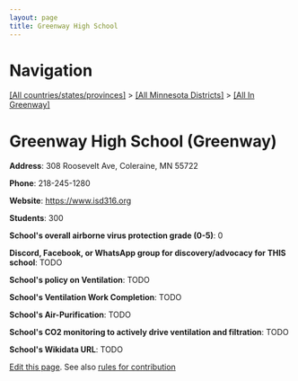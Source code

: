```yaml
---
layout: page
title: Greenway High School
---
```

# Navigation

[[All countries/states/provinces]](../../..) > [[All Minnesota Districts]](../..) > [[All In Greenway]](..)

# Greenway High School (Greenway)

**Address**: 308 Roosevelt Ave, Coleraine, MN 55722

**Phone**: 218-245-1280

**Website**: <https://www.isd316.org>

**Students**: 300

**School's overall airborne virus protection grade (0-5)**: 0

**Discord, Facebook, or WhatsApp group for discovery/advocacy for THIS school**: TODO

**School's policy on Ventilation**: TODO

**School's Ventilation Work Completion**: TODO

**School's Air-Purification**: TODO

**School's CO2 monitoring to actively drive ventilation and filtration**: TODO

**School's Wikidata URL**: TODO


[Edit this page](https://github.com/ventilate-schools/MN/edit/main/./Greenway/Greenway_High_School.md). See also [rules for contribution](../../../contribution-rules/)